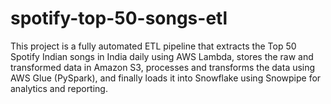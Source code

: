 # spotify-top-50-songs-etl
This project is a fully automated ETL pipeline that extracts the Top 50 Spotify Indian songs in India daily using AWS Lambda, stores the raw and transformed data in Amazon S3, processes and transforms the data using AWS Glue (PySpark), and finally loads it into Snowflake using Snowpipe for analytics and reporting.
